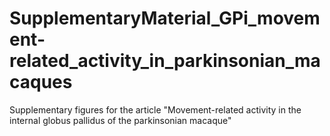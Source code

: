 # SupplementaryMaterial_GPi_movement-related_activity_in_parkinsonian_macaques
Supplementary figures for the article "Movement-related activity in the internal globus pallidus of the parkinsonian macaque"
